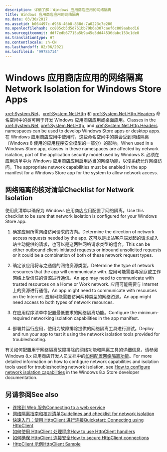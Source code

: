 ```yaml
---
description: 详细了解：Windows 应用商店应用的网络隔离
title: Windows 应用商店应用的网络隔离
ms.date: 03/30/2017
ms.assetid: b064497c-d956-46b8-838d-7a0223c7e200
ms.openlocfilehash: cc805cb5d5d761bb79b6a307caef6c809aabed16
ms.sourcegitcommit: ddf7edb67715a5b9a45e3dd44536dabc153c1de0
ms.translationtype: HT
ms.contentlocale: zh-CN
ms.lasthandoff: 02/06/2021
ms.locfileid: "99785714"
---
```

# <a name="network-isolation-for-windows-store-apps"></a><span data-ttu-id="4a917-103">Windows 应用商店应用的网络隔离</span><span class="sxs-lookup"><span data-stu-id="4a917-103">Network Isolation for Windows Store Apps</span></span>

<span data-ttu-id="4a917-104"><xref:System.Net>、<xref:System.Net.Http> 和 <xref:System.Net.Http.Headers> 命名空间中的类可用于开发 Windows 应用商店应用或桌面应用。</span><span class="sxs-lookup"><span data-stu-id="4a917-104">Classes in the <xref:System.Net>, <xref:System.Net.Http>, and <xref:System.Net.Http.Headers> namespaces can be used to develop Windows Store  apps  or desktop apps.</span></span> <span data-ttu-id="4a917-105">在 Windows 应用商店应用中使用时，这些命名空间中的类会受到网络隔离（Windows 8 使用的应用程序安全模型的一部分）的影响。</span><span class="sxs-lookup"><span data-stu-id="4a917-105">When used in a Windows Store app, classes in these namespaces are affected by network isolation, part of the application security model used by Windows 8.</span></span> <span data-ttu-id="4a917-106">必须在应用清单中为 Windows 应用商店应用启用适当的网络功能，以便系统允许网络访问。</span><span class="sxs-lookup"><span data-stu-id="4a917-106">The appropriate network capabilities must be enabled in the app manifest for a Windows Store app for the system to allow network access.</span></span>  
  
## <a name="checklist-for-network-isolation"></a><span data-ttu-id="4a917-107">网络隔离的核对清单</span><span class="sxs-lookup"><span data-stu-id="4a917-107">Checklist for Network Isolation</span></span>  

<span data-ttu-id="4a917-108">使用此清单以确保为 Windows 应用商店应用配置了网络隔离。</span><span class="sxs-lookup"><span data-stu-id="4a917-108">Use this checklist to be sure that network isolation is configured for your Windows Store app.</span></span>  
  
1. <span data-ttu-id="4a917-109">确定应用所需网络访问请求的方向。</span><span class="sxs-lookup"><span data-stu-id="4a917-109">Determine the direction of network access requests needed by the app.</span></span> <span data-ttu-id="4a917-110">这可以是出站客户端发起的请求或入站主动提供的请求，也可以是这两种网络请求类型的组合。</span><span class="sxs-lookup"><span data-stu-id="4a917-110">This can be either outbound client-initiated requests or inbound unsolicited requests or it could be a combination of both of these network request types.</span></span>  
  
2. <span data-ttu-id="4a917-111">确定该应用将与之通信的网络资源类型。</span><span class="sxs-lookup"><span data-stu-id="4a917-111">Determine the type of network resources that the app will communicate with.</span></span> <span data-ttu-id="4a917-112">应用可能需要与家庭或工作网络上受信任的资源进行通信。</span><span class="sxs-lookup"><span data-stu-id="4a917-112">An app may need to communicate with trusted resources on a Home or Work network.</span></span> <span data-ttu-id="4a917-113">应用可能需要与 Internet 上的资源进行通信。</span><span class="sxs-lookup"><span data-stu-id="4a917-113">An app might need to communicate with resources on the Internet.</span></span> <span data-ttu-id="4a917-114">应用可能需要访问两种类型的网络资源。</span><span class="sxs-lookup"><span data-stu-id="4a917-114">An app might need access to both types of network resources.</span></span>  
  
3. <span data-ttu-id="4a917-115">在应用程序清单中配置最低要求的网络隔离功能。</span><span class="sxs-lookup"><span data-stu-id="4a917-115">Configure the minimum-required networking isolation capabilities in the app manifest.</span></span>  
  
4. <span data-ttu-id="4a917-116">部署并运行应用，使用为故障排除提供的网络隔离工具进行测试。</span><span class="sxs-lookup"><span data-stu-id="4a917-116">Deploy and run your app to test it using the network isolation tools provided for troubleshooting.</span></span>  
  
<span data-ttu-id="4a917-117">有关如何配置用于网络隔离故障排除的网络功能和隔离工具的详细信息，请参阅 Windows 8.x 应用商店开发人员文档中的[如何配置网络隔离功能](/previous-versions/windows/apps/hh770532(v=win.10))。</span><span class="sxs-lookup"><span data-stu-id="4a917-117">For more detailed information on how to configure network capabilities and isolation tools used for troubleshooting network isolation, see [How to configure network isolation capabilities](/previous-versions/windows/apps/hh770532(v=win.10)) in the Windows 8.x Store developer documentation.</span></span>
  
## <a name="see-also"></a><span data-ttu-id="4a917-118">另请参阅</span><span class="sxs-lookup"><span data-stu-id="4a917-118">See also</span></span>

- <span data-ttu-id="4a917-119">[连接到 Web 服务](/previous-versions/windows/apps/hh761504(v=win.10))</span><span class="sxs-lookup"><span data-stu-id="4a917-119">[Connecting to a web service](/previous-versions/windows/apps/hh761504(v=win.10))</span></span>
- <span data-ttu-id="4a917-120">[网络隔离指南和核对清单](/previous-versions/windows/apps/hh770532(v=win.10))</span><span class="sxs-lookup"><span data-stu-id="4a917-120">[Guidelines and checklist for network isolation](/previous-versions/windows/apps/hh770532(v=win.10))</span></span>
- <span data-ttu-id="4a917-121">[快速入门：使用 HttpClient 进行连接](/previous-versions/windows/apps/hh781239(v=win.10))</span><span class="sxs-lookup"><span data-stu-id="4a917-121">[Quickstart: Connecting using HttpClient](/previous-versions/windows/apps/hh781239(v=win.10))</span></span>
- <span data-ttu-id="4a917-122">[如何使用 HttpClient 处理程序](/previous-versions/windows/apps/hh781241(v=win.10))</span><span class="sxs-lookup"><span data-stu-id="4a917-122">[How to use HttpClient handlers](/previous-versions/windows/apps/hh781241(v=win.10))</span></span>
- <span data-ttu-id="4a917-123">[如何确保 HttpClient 连接安全](/previous-versions/windows/apps/hh781240(v=win.10))</span><span class="sxs-lookup"><span data-stu-id="4a917-123">[How to secure HttpClient connections](/previous-versions/windows/apps/hh781240(v=win.10))</span></span>
- [<span data-ttu-id="4a917-124">HttpClient 示例</span><span class="sxs-lookup"><span data-stu-id="4a917-124">HttpClient Sample</span></span>](https://code.msdn.microsoft.com/windowsapps/HttpClient-sample-55700664)
